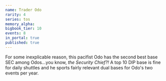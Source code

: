 ```yaml
---
name: Trader Odo
rarity: 4
series: tos
memory_alpha:
bigbook_tier: 10
events: 8
in_portal: true
published: true
---
```


For some inexplicable reason, this pacifist Odo has the second best base SEC among Odos...you know, _the Security Chief?!_ A top 10 DIP base is fine for daily shuttles and he sports fairly relevant dual bases for Odo's two events per year.
